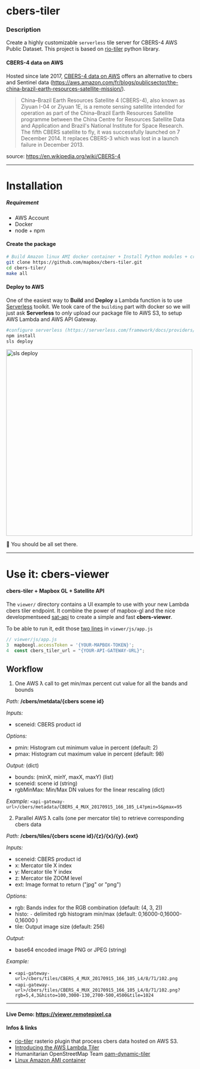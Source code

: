 # cbers-tiler

### Description

Create a highly customizable `serverless` tile server for CBERS-4 AWS Public Dataset.
This project is based on [rio-tiler](https://github.com/mapbox/rio-tiler) python library.


#### CBERS-4 data on AWS

Hosted since late 2017, [CBERS-4 data on AWS](https://registry.opendata.aws/cbers/) offers an alternative to cbers and Sentinel data (https://aws.amazon.com/fr/blogs/publicsector/the-china-brazil-earth-resources-satellite-mission/).

> China–Brazil Earth Resources Satellite 4 (CBERS-4), also known as Ziyuan I-04 or Ziyuan 1E, is a remote sensing satellite intended for operation as part of the China–Brazil Earth Resources Satellite programme between the China Centre for Resources Satellite Data and Application and Brazil's National Institute for Space Research. The fifth CBERS satellite to fly, it was successfully launched on 7 December 2014. It replaces CBERS-3 which was lost in a launch failure in December 2013.

source: https://en.wikipedia.org/wiki/CBERS-4

---

# Installation

##### Requirement
  - AWS Account
  - Docker
  - node + npm


#### Create the package

```bash
# Build Amazon linux AMI docker container + Install Python modules + create package
git clone https://github.com/mapbox/cbers-tiler.git
cd cbers-tiler/
make all
```

#### Deploy to AWS
One of the easiest way to **Build** and **Deploy** a Lambda function is to use [Serverless](https://serverless.com) toolkit. We took care of the `building` part with docker so we will just ask **Serverless** to *only* upload our package file to AWS S3, to setup AWS Lambda and AWS API Gateway.

```bash
#configure serverless (https://serverless.com/framework/docs/providers/aws/guide/credentials/)
npm install
sls deploy
```

<img width="500" alt="sls deploy" src="https://cloud.githubusercontent.com/assets/10407788/22188728/d9ffec44-e0e5-11e6-9a77-569a791ccaf2.png">

:tada: You should be all set there.

---
# Use it: cbers-viewer

#### cbers-tiler + Mapbox GL + Satellite API

The `viewer/` directory contains a UI example to use with your new Lambda cbers tiler endpoint. It combine the power of mapbox-gl and the nice developmentseed [sat-api](https://github.com/sat-utils/sat-api) to create a simple and fast **cbers-viewer**.

To be able to run it, edit those [two lines](https://github.com/mapbox/cbers-tiler/blob/master/viewer/js/app.js#L3-L4) in `viewer/js/app.js`
```js
// viewer/js/app.js
3  mapboxgl.accessToken = '{YOUR-MAPBOX-TOKEN}';
4  const cbers_tiler_url = "{YOUR-API-GATEWAY-URL}";
```

## Workflow

1. One AWS ƛ call to get min/max percent cut value for all the bands and bounds

  *Path:* **/cbers/metdata/{cbers scene id}**

  *Inputs:*

  - sceneid: CBERS product id

  *Options:*

  - pmin: Histogram cut minimum value in percent (default: 2)  
  - pmax: Histogram cut maximum value in percent (default: 98)  

  *Output:* (dict)

  - bounds: (minX, minY, maxX, maxY) (list)
  - sceneid: scene id (string)
  - rgbMinMax: Min/Max DN values for the linear rescaling (dict)

  *Example:* `<api-gateway-url>/cbers/metadata/CBERS_4_MUX_20170915_166_105_L4?pmin=5&pmax=95`

2. Parallel AWS ƛ calls (one per mercator tile) to retrieve corresponding cbers data

  *Path:* **/cbers/tiles/{cbers scene id}/{z}/{x}/{y}.{ext}**

  *Inputs:*

  - sceneid: CBERS product id
  - x: Mercator tile X index
  - y: Mercator tile Y index
  - z: Mercator tile ZOOM level
  - ext: Image format to return ("jpg" or "png")

  *Options:*

  - rgb: Bands index for the RGB combination (default: (4, 3, 2))
  - histo: `-` delimited rgb histogram min/max (default: 0,16000-0,16000-0,16000 )
  - tile: Output image size (default: 256)

  *Output:*

  - base64 encoded image PNG or JPEG (string)

  *Example:*
  - `<api-gateway-url>/cbers/tiles/CBERS_4_MUX_20170915_166_105_L4/8/71/102.png`
  - `<api-gateway-url>/cbers/tiles/CBERS_4_MUX_20170915_166_105_L4/8/71/102.png?rgb=5,4,3&histo=100,3000-130,2700-500,4500&tile=1024`


---
#### Live Demo: https://viewer.remotepixel.ca

#### Infos & links
- [rio-tiler](https://github.com/mapbox/rio-tiler) rasterio plugin that process cbers data hosted on AWS S3.
- [Introducing the AWS Lambda Tiler](https://hi.stamen.com/stamen-aws-lambda-tiler-blog-post-76fc1138a145)
- Humanitarian OpenStreetMap Team [oam-dynamic-tiler](https://github.com/hotosm/oam-dynamic-tiler)
- [Linux Amazon AMI container](http://docs.aws.amazon.com/AmazonECR/latest/userguide/amazon_linux_container_image.html)
